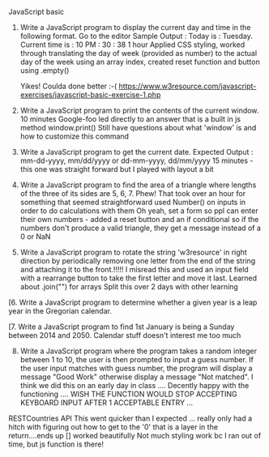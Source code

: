 JavaScript basic

1. Write a JavaScript program to display the current day and time in the following format.  Go to the editor
Sample Output : Today is : Tuesday. 
Current time is : 10 PM : 30 : 38
    1 hour
    Applied CSS styling, worked through translating the day of week (provided as number) to the actual day of the week using an array index, created reset function and button using .empty()
    
    Yikes! Coulda done better :-(   https://www.w3resource.com/javascript-exercises/javascript-basic-exercise-1.php  

2. Write a JavaScript program to print the contents of the current window.
    10 minutes
    Google-foo led directly to an answer that is a built in js method window.print()
    Still have questions about what 'window' is and how to customize this command

3. Write a JavaScript program to get the current date.  Expected Output : mm-dd-yyyy, mm/dd/yyyy or dd-mm-yyyy, dd/mm/yyyy
    15 minutes - this one was straight forward but I played with layout a bit

4. Write a JavaScript program to find the area of a triangle where lengths of the three of its sides are 5, 6, 7. 
    Phew! That took over an hour for something that seemed straightforward
        used Number() on inputs in order to do calculations with them
        Oh yeah, set a form so ppl can enter their own numbers - added a reset button and an if conditional so if the numbers don't produce a valid triangle, they get a message instead of a 0 or NaN

5. Write a JavaScript program to rotate the string 'w3resource' in right direction by periodically removing one letter from the end of the string and attaching it to the front.!!!!! 
    I misread this and used an input field with a rearrange button to take the first letter and move it last.
    Learned about .join("") for arrays
    Split this over 2 days with other learning

[6. Write a JavaScript program to determine whether a given year is a leap year in the Gregorian calendar.  

[7. Write a JavaScript program to find 1st January is being a Sunday between 2014 and 2050.
    Calendar stuff doesn't interest me too much

8. Write a JavaScript program where the program takes a random integer between 1 to 10, the user is then prompted to input a guess number. If the user input matches with guess number, the program will display a message "Good Work" otherwise display a message "Not matched". 
    I think we did this on an early day in class ....
    Decently happy with the functioning .... WISH THE FUNCTION WOULD STOP ACCEPTING KEYBOARD INPUT AFTER 1 ACCEPTABLE ENTRY ...

RESTCountries API
    This went quicker than I expected ... really only had a hitch with figuring out how to get to the '0' that is a layer in the return....ends up [] worked beautifully
    Not much styling work bc I ran out of time, but js function is there!